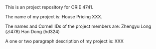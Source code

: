This is an project repository for ORIE 4741.



The name of my project is: House Pricing XXX. 

The names and Cornell IDs of the project members are:
Zhengyu Long (zl478)
Han Dong (hd324)

A one or two paragraph description of my project is:
XXX
